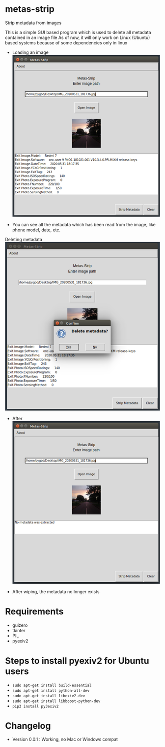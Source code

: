 # metas-strip
Strip metadata from images

This is a simple GUI based program which is used to delete all metadata contained in an image file
As of now, it will only work on Linux (Ubuntu) based systems because of some dependencies only in linux

 - Loading an image
![LOAD](read.png)


- You can see all the metadata which has been read from the image, like phone model, date, etc.

Deleting metadata
![DELETE](delete.png)

- After
![AFTER](after.png)

- After wiping, the metadata no longer exists


# Requirements
- guizero
- tkinter
- PIL
- pyexiv2


# Steps to install pyexiv2 for Ubuntu users
- `sudo apt-get install build-essential`
- `sudo apt-get install python-all-dev`
- `sudo apt-get install libexiv2-dev`
- `sudo apt-get install libboost-python-dev`
- `pip3 install py3exiv2`

# Changelog
- Version 0.0.1 : Working, no Mac or Windows compat